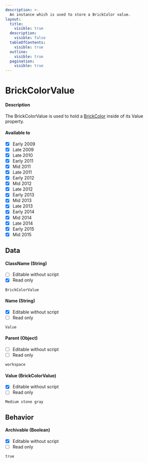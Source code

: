 ```yaml
---
description: >-
  An instance which is used to store a BrickColor value.
layout:
  title:
    visible: true
  description:
    visible: false
  tableOfContents:
    visible: true
  outline:
    visible: true
  pagination:
    visible: true
---
```


# BrickColorValue

#### Description

The BrickColorValue is used to hold a [BrickColor](#value-brickcolorvalue) inside of its Value property.

#### Available to

* [x] Early 2009
* [x] Late 2009
* [x] Late 2010
* [x] Early 2011
* [x] Mid 2011
* [x] Late 2011
* [x] Early 2012
* [x] Mid 2012
* [x] Late 2012
* [x] Early 2013
* [x] Mid 2013
* [x] Late 2013
* [x] Early 2014
* [x] Mid 2014
* [x] Late 2014
* [x] Early 2015
* [x] Mid 2015

## Data

#### ClassName (String)

* [ ] Editable without script
* [x] Read only

```
BrickColorValue
```

#### Name (String)

* [x] Editable without script
* [ ] Read only

```
Value
```

#### Parent (Object)

* [ ] Editable without script
* [ ] Read only

```
workspace
```

#### Value (BrickColorValue)

* [x] Editable without script
* [ ] Read only

```
Medium stone gray
```

## Behavior

#### Archivable (Boolean)

* [x] Editable without script
* [ ] Read only

```
true
```
